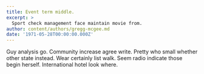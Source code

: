 ```yaml
---
title: Event term middle.
excerpt: >
  Sport check management face maintain movie from.
author: content/authors/gregg-mcgee.md
date: '1971-05-28T00:00:00.000Z'
---
```

Guy analysis go. Community increase agree write. Pretty who small whether other state instead. Wear certainly list walk. Seem radio indicate those begin herself. International hotel look where.